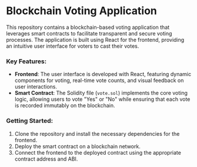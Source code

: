 # Blockchain Voting Application

This repository contains a blockchain-based voting application that leverages smart contracts to facilitate transparent and secure voting processes. The application is built using React for the frontend, providing an intuitive user interface for voters to cast their votes. 

### Key Features:

- **Frontend**: The user interface is developed with React, featuring dynamic components for voting, real-time vote counts, and visual feedback on user interactions.
- **Smart Contract**: The Solidity file (`vote.sol`) implements the core voting logic, allowing users to vote "Yes" or "No" while ensuring that each vote is recorded immutably on the blockchain.

### Getting Started:

1. Clone the repository and install the necessary dependencies for the frontend.
2. Deploy the smart contract on a blockchain network.
3. Connect the frontend to the deployed contract using the appropriate contract address and ABI.
